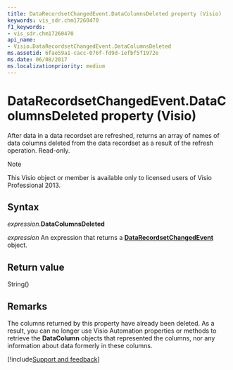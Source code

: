 ```yaml
---
title: DataRecordsetChangedEvent.DataColumnsDeleted property (Visio)
keywords: vis_sdr.chm17260470
f1_keywords:
- vis_sdr.chm17260470
api_name:
- Visio.DataRecordsetChangedEvent.DataColumnsDeleted
ms.assetid: 6fae59a1-cacc-076f-fd9d-1efbf5f1972e
ms.date: 06/08/2017
ms.localizationpriority: medium
---
```



# DataRecordsetChangedEvent.DataColumnsDeleted property (Visio)

After data in a data recordset are refreshed, returns an array of names of data columns deleted from the data recordset as a result of the refresh operation. Read-only.


> [!NOTE] 
> This Visio object or member is available only to licensed users of Visio Professional 2013.


## Syntax

_expression_.**DataColumnsDeleted**

_expression_ An expression that returns a **[DataRecordsetChangedEvent](Visio.DataRecordsetChangedEvent.md)** object.


## Return value

String()


## Remarks

The columns returned by this property have already been deleted. As a result, you can no longer use Visio Automation properties or methods to retrieve the **DataColumn** objects that represented the columns, nor any information about data formerly in these columns.

[!include[Support and feedback](~/includes/feedback-boilerplate.md)]